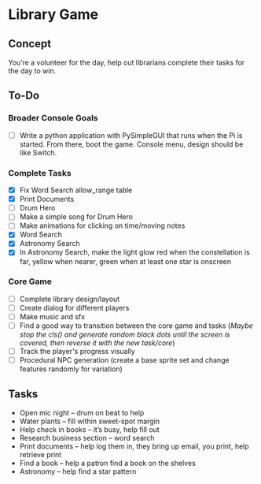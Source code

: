 # Library Game

## Concept
You’re a volunteer for the day, help out librarians complete their tasks for the day to win.

## To-Do
### Broader Console Goals
- [ ] Write a python application with PySimpleGUI that runs when the Pi is started. From there, boot the game. Console menu, design should be like Switch.
### Complete Tasks
- [x] Fix Word Search allow_range table
- [x] Print Documents
- [ ] Drum Hero
- [ ] Make a simple song for Drum Hero
- [ ] Make animations for clicking on time/moving notes
- [x] Word Search
- [x] Astronomy Search
- [x] In Astronomy Search, make the light glow red when the constellation is far, yellow when nearer, green when at least one star is onscreen
### Core Game
- [ ] Complete library design/layout
- [ ] Create dialog for different players
- [ ] Make music and sfx
- [ ] Find a good way to transition between the core game and tasks (*Maybe stop the cls() and generate random black dots until the screen is covered, then reverse it with the new task/core*)
- [ ] Track the player's progress visually
- [ ] Procedural NPC generation (create a base sprite set and change features randomly for variation)

## Tasks
-	Open mic night – drum on beat to help
-	Water plants – fill within sweet-spot margin
-	Help check in books – it’s busy, help fill out
-	Research business section – word search
-	Print documents – help log them in, they bring up email, you print, help retrieve print
-	Find a book – help a patron find a book on the shelves
-	Astronomy – help find a star pattern